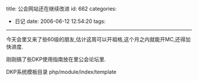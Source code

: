 title: 公会网站还在继续改进
id: 662
categories:
  - 日记
date: 2006-06-12 12:54:20
tags:
---

今天会里又来了些60级的朋友,估计这周可以开祖格,这个月之内就能开MC,还得加快进度.

刚刚搞了些DKP使用指南放在里公会论坛里.

DKP系统模板目录 php/module/index/template